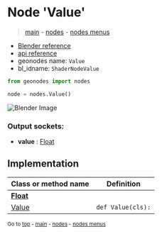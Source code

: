 # Node 'Value'

> [main](../structure.md) - [nodes](nodes.md) - [nodes menus](nodes_menus.md)

- [Blender reference](https://docs.blender.org/manual/en/latest/modeling/geometry_nodes/input/value.html)
- [api reference](https://docs.blender.org/api/current/bpy.types.ShaderNodeValue.html)
- geonodes name: `Value`
- bl_idname: `ShaderNodeValue`

```python
from geonodes import nodes

node = nodes.Value()
```

![Blender Image](https://docs.blender.org/manual/en/latest/_images/node-types_ShaderNodeValue.webp)

### Output sockets:

- **value** : [Float](Float.md)

## Implementation

| Class or method name | Definition |
|----------------------|------------|
| **[Float](Float.md)** |
| [Value](Float.md#Value-classmethod) | `def Value(cls):` |
<sub>Go to [top](#node-Value) - [main](../structure.md) - [nodes](nodes.md) - [nodes menus](nodes_menus.md)</sub>

